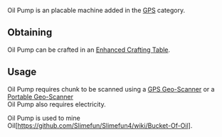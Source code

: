 Oil Pump is an placable machine added in the [GPS](https://github.com/Slimefun/Slimefun4/wiki/GPS) category.

## Obtaining
Oil Pump can be crafted in an [Enhanced Crafting Table](https://github.com/Slimefun/Slimefun4/wiki/Enhanced-Crafting-Table).

## Usage
Oil Pump requires chunk to be scanned using a [GPS Geo-Scanner](https://github.com/Slimefun/Slimefun4/wiki/GPS-Geo-Scanner) or a [Portable Geo-Scanner](https://github.com/Slimefun/Slimefun4/wiki/Portable-Geo-Scanner)
</br> Oil Pump also requires electricity.

Oil Pump is used to mine Oil[https://github.com/Slimefun/Slimefun4/wiki/Bucket-Of-Oil].
